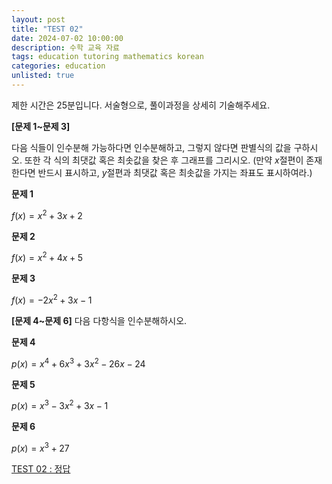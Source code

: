 ```yaml
---
layout: post
title: "TEST 02"
date: 2024-07-02 10:00:00
description: 수학 교육 자료
tags: education tutoring mathematics korean
categories: education
unlisted: true
---
```



제한 시간은 25분입니다.
서술형으로, 풀이과정을 상세히 기술해주세요.

**[문제 1~문제 3]**

다음 식들이 인수분해 가능하다면 인수분해하고, 그렇지 않다면 판별식의 값을 구하시오. 
또한 각 식의 최댓값 혹은 최솟값을 찾은 후 그래프를 그리시오.
(만약 $x$절편이 존재한다면 반드시 표시하고, $y$절편과 최댓값 혹은 최솟값을 가지는 좌표도 표시하여라.)

**문제 1**

$f(x)=x^2+3x+2$

**문제 2**

$f(x)=x^2+4x+5$

**문제 3**

$f(x)=-2x^2+3x-1$

**[문제 4~문제 6]** 다음 다항식을 인수분해하시오.

**문제 4**

$p(x)=x^4+6x^3+3x^2-26x-24$

**문제 5**

$p(x)=x^3-3x^2+3x-1$

**문제 6**

$p(x) = x^3+27$

[TEST 02 : 정답](/blog/2024/tutoring-test-polynomials-answer/)